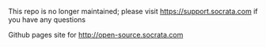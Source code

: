 This repo is no longer maintained; please visit https://support.socrata.com if you have any questions

Github pages site for <http://open-source.socrata.com>

